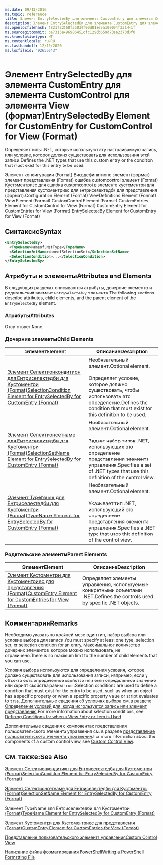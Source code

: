 ```yaml
---
ms.date: 09/13/2016
ms.topic: reference
title: Элемент EntrySelectedBy для элемента CustomEntry для элемента CustomControl для элемента View (формат)
description: Элемент EntrySelectedBy для элемента CustomEntry для элемента CustomControl для элемента View (формат)
ms.openlocfilehash: 4821f22560f35034f90d018e5a109004f331441f
ms.sourcegitcommit: ba7315a496986451cfc1296b659d73ea2373d3f0
ms.translationtype: MT
ms.contentlocale: ru-RU
ms.lasthandoff: 12/10/2020
ms.locfileid: "92655343"
---
```

# <a name="entryselectedby-element-for-customentry-for-customcontrol-for-view-format"></a><span data-ttu-id="bcc57-103">Элемент EntrySelectedBy для элемента CustomEntry для элемента CustomControl для элемента View (формат)</span><span class="sxs-lookup"><span data-stu-id="bcc57-103">EntrySelectedBy Element for CustomEntry for CustomControl for View (Format)</span></span>

<span data-ttu-id="bcc57-104">Определяет типы .NET, которые используют эту настраиваемую запись, или условие, которое должно существовать для использования этой записи.</span><span class="sxs-lookup"><span data-stu-id="bcc57-104">Defines the .NET types that use this custom entry or the condition that must exist for this entry to be used.</span></span>

<span data-ttu-id="bcc57-105">Элемент конфигурации (Format) Виевдефинитионс элемент (формат) элемент представления (Format) ошибка customcontrol элемент (Format) Кустоментриес для ошибка customcontrol в элементе кустоментри для представления кустоментриес для ентриселектедби для представления (формат).</span><span class="sxs-lookup"><span data-stu-id="bcc57-105">Configuration Element (Format) ViewDefinitions Element (Format) View Element (Format) CustomControl Element (Format) CustomEntries Element for CustomControl for View (Format) CustomEntry Element for CustomEntries for View (Format) EntrySelectedBy Element for CustomEntry for View (Format)</span></span>

## <a name="syntax"></a><span data-ttu-id="bcc57-106">Синтаксис</span><span class="sxs-lookup"><span data-stu-id="bcc57-106">Syntax</span></span>

```xml
<EntrySelectedBy>
  <TypeName>Nameof.NetType</TypeName>
  <SelectionSetName>NameofSelectionSet</SelectionSetName>
  <SelectionCondition>...</SelectionCondition>
</EntrySelectedBy>
```

## <a name="attributes-and-elements"></a><span data-ttu-id="bcc57-107">Атрибуты и элементы</span><span class="sxs-lookup"><span data-stu-id="bcc57-107">Attributes and Elements</span></span>

<span data-ttu-id="bcc57-108">В следующих разделах описываются атрибуты, дочерние элементы и родительский элемент `EntrySelectedBy` элемента.</span><span class="sxs-lookup"><span data-stu-id="bcc57-108">The following sections describe attributes, child elements, and the parent element of the `EntrySelectedBy` element.</span></span>

### <a name="attributes"></a><span data-ttu-id="bcc57-109">Атрибуты</span><span class="sxs-lookup"><span data-stu-id="bcc57-109">Attributes</span></span>

<span data-ttu-id="bcc57-110">Отсутствует.</span><span class="sxs-lookup"><span data-stu-id="bcc57-110">None.</span></span>

### <a name="child-elements"></a><span data-ttu-id="bcc57-111">Дочерние элементы</span><span class="sxs-lookup"><span data-stu-id="bcc57-111">Child Elements</span></span>

|<span data-ttu-id="bcc57-112">Элемент</span><span class="sxs-lookup"><span data-stu-id="bcc57-112">Element</span></span>|<span data-ttu-id="bcc57-113">Описание</span><span class="sxs-lookup"><span data-stu-id="bcc57-113">Description</span></span>|
|-------------|-----------------|
|[<span data-ttu-id="bcc57-114">Элемент Селектионкондитион для Ентриселектедби для Кустоментри (Format)</span><span class="sxs-lookup"><span data-stu-id="bcc57-114">SelectionCondition Element for EntrySelectedBy for CustomEntry (Format)</span></span>](./selectioncondition-element-for-entryselectedby-for-customcontrol-format.md)|<span data-ttu-id="bcc57-115">Необязательный элемент.</span><span class="sxs-lookup"><span data-stu-id="bcc57-115">Optional element.</span></span><br /><br /> <span data-ttu-id="bcc57-116">Определяет условие, которое должно существовать, чтобы использовать это определение.</span><span class="sxs-lookup"><span data-stu-id="bcc57-116">Defines the condition that must exist for this definition to be used.</span></span>|
|[<span data-ttu-id="bcc57-117">Элемент Селектионсетнаме для Ентриселектедби для Кустоментри (Format)</span><span class="sxs-lookup"><span data-stu-id="bcc57-117">SelectionSetName Element for EntrySelectedBy for CustomEntry (Format)</span></span>](./selectionsetname-element-for-entryselectedby-for-customcontrol-for-view-format.md)|<span data-ttu-id="bcc57-118">Необязательный элемент.</span><span class="sxs-lookup"><span data-stu-id="bcc57-118">Optional element.</span></span><br /><br /> <span data-ttu-id="bcc57-119">Задает набор типов .NET, использующих это определение представления элемента управления.</span><span class="sxs-lookup"><span data-stu-id="bcc57-119">Specifies a set of .NET types that use this definition of the control view.</span></span>|
|[<span data-ttu-id="bcc57-120">Элемент TypeName для Ентриселектедби для Кустоментри (Format)</span><span class="sxs-lookup"><span data-stu-id="bcc57-120">TypeName Element for EntrySelectedBy for CustomEntry (Format)</span></span>](./typename-element-for-selectioncondition-for-customcontrol-for-view-format.md)|<span data-ttu-id="bcc57-121">Необязательный элемент.</span><span class="sxs-lookup"><span data-stu-id="bcc57-121">Optional element.</span></span><br /><br /> <span data-ttu-id="bcc57-122">Указывает тип .NET, использующий это определение представления элемента управления.</span><span class="sxs-lookup"><span data-stu-id="bcc57-122">Specifies a .NET type that uses this definition of the control view.</span></span>|

### <a name="parent-elements"></a><span data-ttu-id="bcc57-123">Родительские элементы</span><span class="sxs-lookup"><span data-stu-id="bcc57-123">Parent Elements</span></span>

|<span data-ttu-id="bcc57-124">Элемент</span><span class="sxs-lookup"><span data-stu-id="bcc57-124">Element</span></span>|<span data-ttu-id="bcc57-125">Описание</span><span class="sxs-lookup"><span data-stu-id="bcc57-125">Description</span></span>|
|-------------|-----------------|
|[<span data-ttu-id="bcc57-126">Элемент Кустоментри для Кустоментриес для представления (Format)</span><span class="sxs-lookup"><span data-stu-id="bcc57-126">CustomEntry Element for CustomEntries for View (Format)</span></span>](./customentry-element-for-customentries-for-customcontrol-for-view-format.md)|<span data-ttu-id="bcc57-127">Определяет элементы управления, используемые конкретными объектами .NET.</span><span class="sxs-lookup"><span data-stu-id="bcc57-127">Defines the controls used by specific .NET objects.</span></span>|

## <a name="remarks"></a><span data-ttu-id="bcc57-128">Комментарии</span><span class="sxs-lookup"><span data-stu-id="bcc57-128">Remarks</span></span>

<span data-ttu-id="bcc57-129">Необходимо указать по крайней мере один тип, набор выбора или условие выбора для записи.</span><span class="sxs-lookup"><span data-stu-id="bcc57-129">You must specify at least one type, selection set, or selection condition for an entry.</span></span> <span data-ttu-id="bcc57-130">Максимальное количество дочерних элементов, которое можно использовать, не ограничено.</span><span class="sxs-lookup"><span data-stu-id="bcc57-130">There is no maximum limit to the number of child elements that you can use.</span></span>

<span data-ttu-id="bcc57-131">Условия выбора используются для определения условия, которое должно существовать для использования записи, например, если у объекта есть определенное свойство или если определенное значение или скрипт свойства равны `true` .</span><span class="sxs-lookup"><span data-stu-id="bcc57-131">Selection conditions are used to define a condition that must exist for the entry to be used, such as when an object has a specific property or when a specific property value or script evaluates to `true`.</span></span> <span data-ttu-id="bcc57-132">Дополнительные сведения об условиях выбора см. в разделе [Определение условий для, когда используется запись или элемент представления](./defining-conditions-for-displaying-data.md).</span><span class="sxs-lookup"><span data-stu-id="bcc57-132">For more information about selection conditions, see [Defining Conditions for when a View Entry or Item is Used](./defining-conditions-for-displaying-data.md).</span></span>

<span data-ttu-id="bcc57-133">Дополнительные сведения о компонентах представления пользовательского элемента управления см. в разделе [представление пользовательского элемента управления](./creating-custom-controls.md).</span><span class="sxs-lookup"><span data-stu-id="bcc57-133">For more information about the components of a custom control view, see [Custom Control View](./creating-custom-controls.md).</span></span>

## <a name="see-also"></a><span data-ttu-id="bcc57-134">См. также:</span><span class="sxs-lookup"><span data-stu-id="bcc57-134">See Also</span></span>

[<span data-ttu-id="bcc57-135">Элемент Селектионкондитион для Ентриселектедби для Кустоментри (Format)</span><span class="sxs-lookup"><span data-stu-id="bcc57-135">SelectionCondition Element for EntrySelectedBy for CustomEntry (Format)</span></span>](./selectioncondition-element-for-entryselectedby-for-customcontrol-format.md)

[<span data-ttu-id="bcc57-136">Элемент Селектионсетнаме для Ентриселектедби для Кустоментри (Format)</span><span class="sxs-lookup"><span data-stu-id="bcc57-136">SelectionSetName Element for EntrySelectedBy for CustomEntry (Format)</span></span>](./selectionsetname-element-for-entryselectedby-for-customcontrol-for-view-format.md)

[<span data-ttu-id="bcc57-137">Элемент TypeName для Ентриселектедби для Кустоментри (Format)</span><span class="sxs-lookup"><span data-stu-id="bcc57-137">TypeName Element for EntrySelectedBy for CustomEntry (Format)</span></span>](./typename-element-for-selectioncondition-for-customcontrol-for-view-format.md)

[<span data-ttu-id="bcc57-138">Элемент Кустоментри для Кустоментриес для представления (Format)</span><span class="sxs-lookup"><span data-stu-id="bcc57-138">CustomEntry Element for CustomEntries for View (Format)</span></span>](./customentry-element-for-customentries-for-customcontrol-for-view-format.md)

[<span data-ttu-id="bcc57-139">Представление пользовательского элемента управления</span><span class="sxs-lookup"><span data-stu-id="bcc57-139">Custom Control View</span></span>](./creating-custom-controls.md)

[<span data-ttu-id="bcc57-140">Написание файла форматирования PowerShell</span><span class="sxs-lookup"><span data-stu-id="bcc57-140">Writing a PowerShell Formatting File</span></span>](./writing-a-powershell-formatting-file.md)

